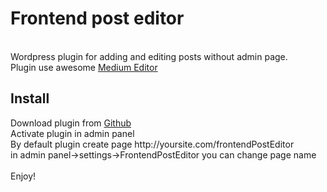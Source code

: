 <h1>Frontend post editor</h1><br>
Wordpress plugin for adding and editing posts without admin page.
<br>Plugin use awesome <a href="https://github.com/yabwe/medium-editor">Medium Editor</a> 

<h2>Install</h2>
Download plugin from <a href="https://github.com/tkir/wp_add_post">Github</a>
<br>Activate plugin in admin panel
<br>By default plugin create page http://yoursite.com/frontendPostEditor
<br>in admin panel->settings->FrontendPostEditor you can change page name
<br><br>
Enjoy!

